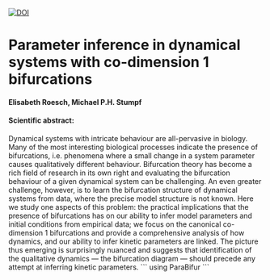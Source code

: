 [![DOI](https://zenodo.org/badge/DOI/10.5281/zenodo.3403454.svg)](https://doi.org/10.5281/zenodo.3403454)

<h1>Parameter inference in dynamical systems with co-dimension 1 bifurcations</h1>
<h4>Elisabeth Roesch,  Michael P.H. Stumpf</h4>

<h4>Scientific abstract: </h4>
Dynamical systems with intricate behaviour are all-pervasive in biology. Many of the most interesting biological processes indicate the presence of bifurcations, i.e. phenomena where a small change in a system parameter causes qualitatively different behaviour. Bifurcation theory has become a rich field of research in its own right and evaluating the bifurcation behaviour of a given dynamical system can be challenging. An even greater challenge, however, is to learn the bifurcation structure of dynamical systems from data, where the precise model structure is not known. Here we study one aspects of this problem: the practical implications that the presence of bifurcations has on our ability to infer model parameters and initial conditions from empirical data; we focus on the canonical co-dimension 1 bifurcations and provide a comprehensive analysis of how dynamics, and our ability to infer kinetic parameters are linked. The picture thus emerging is surprisingly nuanced and suggests that identification of the qualitative dynamics — the bifurcation diagram — should precede any attempt at inferring kinetic parameters.
```
using ParaBifur
```
